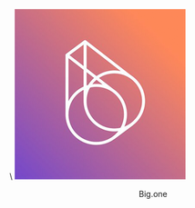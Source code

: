 \\
[![Big.one](/assets/token/bigone-150x150@2x.png)]( https://big.one/trade/EOSDAC-ETH )
 <center>Big.one</center>